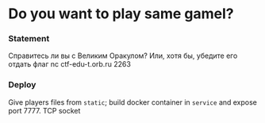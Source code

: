 # Do you want to play same gamel?

### Statement
Справитесь ли вы с Великим Оракулом? Или, хотя бы, убедите его отдать флаг
nc ctf-edu-t.orb.ru 2263

### Deploy
Give players files from `static`; build docker container in `service` and expose port 7777. TCP socket
